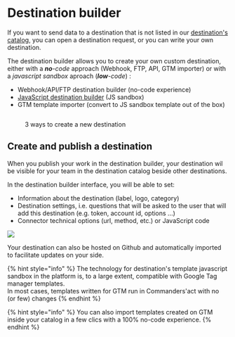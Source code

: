 # Destination builder

If you want to send data to a destination that is not listed in our [destination's catalog](../destinations-catalog/), you can open a destination request, or you can write your own destination.

The destination builder allows you to create your own custom destination, either with a _**no**-code_ approach (Webhook, FTP, API, GTM importer) or with a _javascript sandbox_ aproach (_**low**-code_) :

* Webhook/API/FTP destination builder (no-code experience)
* [JavaScript destination builder](javascript-destination-builder/) (JS sandbox)
* GTM template importer (convert to JS sandbox template out of the box)

<figure><img src="../../../../.gitbook/assets/image.png" alt=""><figcaption><p>3 ways to create a new destination</p></figcaption></figure>

## Create and publish a destination

When you publish your work in the destination builder, your destination wil be visible for your team in the destination catalog beside other destinations.

In the destination builder interface, you will be able to set:

* Information about the destination (label, logo, category)
* Destination settings, i.e. questions that will be asked to the user that will add this destination (e.g. token, account id, options ...)
* Connector technical options (url, method, etc.) or JavaScript code

![](<../../../../.gitbook/assets/image (3) (2).png>)

Your destination can also be hosted on Github and automatically imported to facilitate updates on your side.

{% hint style="info" %}
The technology for destination's template javascript sandbox in the platform is, to a large extent, compatible with Google Tag manager templates. \
In most cases, templates written for GTM run in Commanders'act with no (or few) changes
{% endhint %}

{% hint style="info" %}
You can also import templates created on GTM inside your catalog in a few clics with a 100% no-code experience.
{% endhint %}
